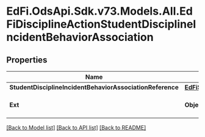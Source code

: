 # EdFi.OdsApi.Sdk.v73.Models.All.EdFiDisciplineActionStudentDisciplineIncidentBehaviorAssociation

## Properties

Name | Type | Description | Notes
------------ | ------------- | ------------- | -------------
**StudentDisciplineIncidentBehaviorAssociationReference** | [**EdFiStudentDisciplineIncidentBehaviorAssociationReference**](EdFiStudentDisciplineIncidentBehaviorAssociationReference.md) |  | 
**Ext** | **Object** | Extensions to the DisciplineActionStudentDisciplineIncidentBehaviorAssociation entity. | [optional] 

[[Back to Model list]](../../README.md#documentation-for-models) [[Back to API list]](../../README.md#documentation-for-api-endpoints) [[Back to README]](../../README.md)

